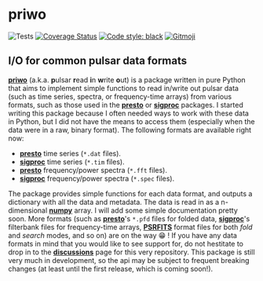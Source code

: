 # priwo

![Tests][tests]
[![Coverage Status][coveralls-badge]][coveralls]
[![Code style: black][black-badge]][black]
[![Gitmoji][gitmoji-badge]][gitmoji]

## I/O for common pulsar data formats

[**priwo**][priwo] (a.k.a. **p**ulsar **r**ead **i**n **w**rite **o**ut) is a package written in pure Python that aims to implement simple functions to read in/write out pulsar data (such as time series, spectra, or frequency-time arrays) from various formats, such as those used in the [**presto**][presto] or [**sigproc**][sigproc] packages. I started writing this package because I often needed ways to work with these data in Python, but I did not have the means to access them (especially when the data were in a raw, binary format). The following formats are available right now:

* [**presto**][presto] time series (`*.dat` files).
* [**sigproc**][sigproc] time series (`*.tim` files).
* [**presto**][presto] frequency/power spectra (`*.fft` files).
* [**sigproc**][sigproc] frequency/power spectra (`*.spec` files).

The package provides simple functions for each data format, and outputs a dictionary with all the data and metadata. The data is read in as a n-dimensional [**numpy**][numpy] array. I will add some simple documentation pretty soon. More formats (such as [**presto**][presto]'s `*.pfd` files for folded data, [**sigproc**][sigproc]'s filterbank files for frequency-time arrays, [**PSRFITS**][psrfits] format files for both *fold* and *search* modes, and so on) are on the way :grin: ! If you have any data formats in mind that you would like to see support for, do not hestitate to drop in to the [**discussions**][discussions] page for this very repository. This package is still very much in development, so the api may be subject to frequent breaking changes (at least until the first release, which is coming soon!).

[discussions]: https://github.com/astrogewgaw/priwo/discussions

[tests]: https://github.com/astrogewgaw/priwo/actions/workflows/tests.yaml/badge.svg
[black]: https://github.com/psf/black
[black-badge]: https://img.shields.io/badge/code%20style-black-000000.svg
[gitmoji]: https://gitmoji.dev
[gitmoji-badge]: https://img.shields.io/badge/gitmoji-%20😜%20😍-FFDD67.svg?style=flat-square
[coveralls]: https://coveralls.io/github/astrogewgaw/priwo?branch=main
[coveralls-badge]: https://coveralls.io/repos/github/astrogewgaw/priwo/badge.svg?branch=main

[numpy]: https://numpy.org/
[priwo]: https://github.com/astrogewgaw/priwo
[presto]: https://github.com/scottransom/presto
[sigproc]: http://sigproc.sourceforge.net/
[psrfits]: https://www.atnf.csiro.au/research/pulsar/psrfits_definition/Psrfits.html
